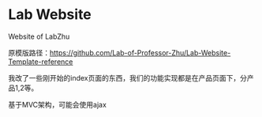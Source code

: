 # Lab Website

Website of LabZhu  

原模版路径：https://github.com/Lab-of-Professor-Zhu/Lab-Website-Template-reference

我改了一些刚开始的index页面的东西，我们的功能实现都是在产品页面下，分产品1,2等。

基于MVC架构，可能会使用ajax